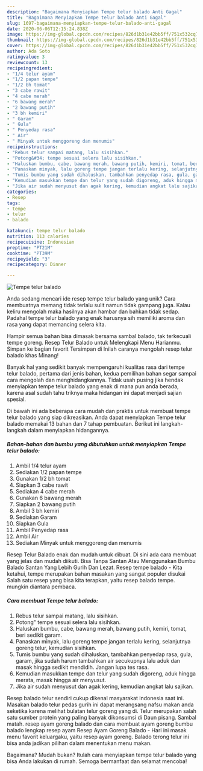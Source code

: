 ```yaml
---
description: "Bagaimana Menyiapkan Tempe telur balado Anti Gagal"
title: "Bagaimana Menyiapkan Tempe telur balado Anti Gagal"
slug: 1697-bagaimana-menyiapkan-tempe-telur-balado-anti-gagal
date: 2020-06-06T12:15:24.838Z
image: https://img-global.cpcdn.com/recipes/826d1b31e42bb5ff/751x532cq70/tempe-telur-balado-foto-resep-utama.jpg
thumbnail: https://img-global.cpcdn.com/recipes/826d1b31e42bb5ff/751x532cq70/tempe-telur-balado-foto-resep-utama.jpg
cover: https://img-global.cpcdn.com/recipes/826d1b31e42bb5ff/751x532cq70/tempe-telur-balado-foto-resep-utama.jpg
author: Ada Soto
ratingvalue: 3
reviewcount: 13
recipeingredient:
- "1/4 telur ayam"
- "1/2 papan tempe"
- "1/2 bh tomat"
- "3 cabe rawit"
- "4 cabe merah"
- "6 bawang merah"
- "2 bawang putih"
- "3 bh kemiri"
- " Garam"
- " Gula"
- " Penyedap rasa"
- " Air"
- " Minyak untuk menggoreng dan menumis"
recipeinstructions:
- "Rebus telur sampai matang, lalu sisihkan."
- "Potong&#34; tempe sesuai selera lalu sisihkan."
- "Haluskan bumbu, cabe, bawang merah, bawang putih, kemiri, tomat, beri sedikit garam."
- "Panaskan minyak, lalu goreng tempe jangan terlalu kering, selanjutnya goreng telur, kemudian sisihkan."
- "Tumis bumbu yang sudah dihaluskan, tambahkan penyedap rasa, gula, garam, jika sudah harum tambahkan air secukupnya lalu aduk dan masak hingga sedikit mendidih. Jangan lupa tes rasa."
- "Kemudian masukkan tempe dan telur yang sudah digoreng, aduk hingga merata, masak hingga air menyusut."
- "Jika air sudah menyusut dan agak kering, kemudian angkat lalu sajikan."
categories:
- Resep
tags:
- tempe
- telur
- balado

katakunci: tempe telur balado 
nutrition: 113 calories
recipecuisine: Indonesian
preptime: "PT21M"
cooktime: "PT39M"
recipeyield: "3"
recipecategory: Dinner

---
```



![Tempe telur balado](https://img-global.cpcdn.com/recipes/826d1b31e42bb5ff/751x532cq70/tempe-telur-balado-foto-resep-utama.jpg)

Anda sedang mencari ide resep tempe telur balado yang unik? Cara membuatnya memang tidak terlalu sulit namun tidak gampang juga. Kalau keliru mengolah maka hasilnya akan hambar dan bahkan tidak sedap. Padahal tempe telur balado yang enak harusnya sih memiliki aroma dan rasa yang dapat memancing selera kita.

Hampir semua bahan bisa dimasak bersama sambal balado, tak terkecuali tempe goreng. Resep Telur Balado untuk Melengkapi Menu Harianmu. Simpan ke bagian favorit Tersimpan di Inilah caranya mengolah resep telur balado khas Minang!

Banyak hal yang sedikit banyak mempengaruhi kualitas rasa dari tempe telur balado, pertama dari jenis bahan, kedua pemilihan bahan segar sampai cara mengolah dan menghidangkannya. Tidak usah pusing jika hendak menyiapkan tempe telur balado yang enak di mana pun anda berada, karena asal sudah tahu triknya maka hidangan ini dapat menjadi sajian spesial.


Di bawah ini ada beberapa cara mudah dan praktis untuk membuat tempe telur balado yang siap dikreasikan. Anda dapat menyiapkan Tempe telur balado memakai 13 bahan dan 7 tahap pembuatan. Berikut ini langkah-langkah dalam menyiapkan hidangannya.

<!--inarticleads1-->

##### Bahan-bahan dan bumbu yang dibutuhkan untuk menyiapkan Tempe telur balado:

1. Ambil 1/4 telur ayam
1. Sediakan 1/2 papan tempe
1. Gunakan 1/2 bh tomat
1. Siapkan 3 cabe rawit
1. Sediakan 4 cabe merah
1. Gunakan 6 bawang merah
1. Siapkan 2 bawang putih
1. Ambil 3 bh kemiri
1. Sediakan  Garam
1. Siapkan  Gula
1. Ambil  Penyedap rasa
1. Ambil  Air
1. Sediakan  Minyak untuk menggoreng dan menumis


Resep Telur Balado enak dan mudah untuk dibuat. Di sini ada cara membuat yang jelas dan mudah diikuti. Bisa Tanpa Santan Atau Menggunakan Bumbu Balado Santan Yang Lebih Gurih Dan Lezat. Resep tempe balado - Kita ketahui, tempe merupakan bahan masakan yang sangat populer disukai Salah satu resep yang bisa kita terapkan, yaitu resep balado tempe. mungkin diantara pembaca. 

<!--inarticleads2-->

##### Cara membuat Tempe telur balado:

1. Rebus telur sampai matang, lalu sisihkan.
1. Potong&#34; tempe sesuai selera lalu sisihkan.
1. Haluskan bumbu, cabe, bawang merah, bawang putih, kemiri, tomat, beri sedikit garam.
1. Panaskan minyak, lalu goreng tempe jangan terlalu kering, selanjutnya goreng telur, kemudian sisihkan.
1. Tumis bumbu yang sudah dihaluskan, tambahkan penyedap rasa, gula, garam, jika sudah harum tambahkan air secukupnya lalu aduk dan masak hingga sedikit mendidih. Jangan lupa tes rasa.
1. Kemudian masukkan tempe dan telur yang sudah digoreng, aduk hingga merata, masak hingga air menyusut.
1. Jika air sudah menyusut dan agak kering, kemudian angkat lalu sajikan.


Resep balado telur sendiri cukup dikenal masyarakat indonesia saat ini. Masakan balado telur pedas gurih ini dapat merangsang nafsu makan anda seketika karena melihat bulatan telur goreng yang di. Telur merupakan salah satu sumber protein yang paling banyak dikonsumsi di Daun pisang. Sambal matah. resep ayam goreng balado dan cara membuat ayam goreng bumbu balado lengkap resep ayam Resep Ayam Goreng Balado - Hari ini masak menu favorit keluargaku, yaitu resep ayam goreng. Balado terong telur ini bisa anda jadikan pilihan dalam menentukan menu makan. 

Bagaimana? Mudah bukan? Itulah cara menyiapkan tempe telur balado yang bisa Anda lakukan di rumah. Semoga bermanfaat dan selamat mencoba!
